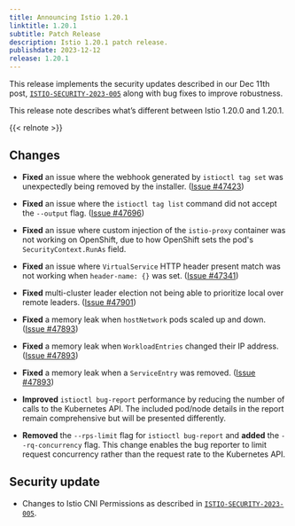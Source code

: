 ```yaml
---
title: Announcing Istio 1.20.1
linktitle: 1.20.1
subtitle: Patch Release
description: Istio 1.20.1 patch release.
publishdate: 2023-12-12
release: 1.20.1
---
```


This release implements the security updates described in our Dec 11th post, [`ISTIO-SECURITY-2023-005`](/news/security/istio-security-2023-005) along with bug fixes to improve robustness.

This release note describes what’s different between Istio 1.20.0 and 1.20.1.

{{< relnote >}}

## Changes

- **Fixed** an issue where the webhook generated by `istioctl tag set` was unexpectedly being removed by the installer.
  ([Issue #47423](https://github.com/istio/istio/issues/47423))

- **Fixed** an issue where the `istioctl tag list` command did not accept the `--output` flag.
  ([Issue #47696](https://github.com/istio/istio/issues/47696))

- **Fixed** an issue where custom injection of the `istio-proxy` container was not working on OpenShift, due to how
  OpenShift sets the pod's `SecurityContext.RunAs` field.

- **Fixed** an issue where `VirtualService` HTTP header present match was not working when `header-name: {}` was set.
  ([Issue #47341](https://github.com/istio/istio/issues/47341))

- **Fixed** multi-cluster leader election not being able to prioritize local over remote leaders.
  ([Issue #47901](https://github.com/istio/istio/issues/47901))

- **Fixed** a memory leak when `hostNetwork` pods scaled up and down.
  ([Issue #47893](https://github.com/istio/istio/issues/47893))

- **Fixed** a memory leak when `WorkloadEntries` changed their IP address.
  ([Issue #47893](https://github.com/istio/istio/issues/47893))

- **Fixed** a memory leak when a `ServiceEntry` was removed.
  ([Issue #47893](https://github.com/istio/istio/issues/47893))

- **Improved** `istioctl bug-report` performance by reducing the number of calls to the Kubernetes API. The included
  pod/node details in the report remain comprehensive but will be presented differently.

- **Removed** the `--rps-limit` flag for `istioctl bug-report` and **added** the `--rq-concurrency` flag.
  This change enables the bug reporter to limit request concurrency rather than the request rate to the Kubernetes API.

## Security update

- Changes to Istio CNI Permissions as described in [`ISTIO-SECURITY-2023-005`](/news/security/istio-security-2023-005).
